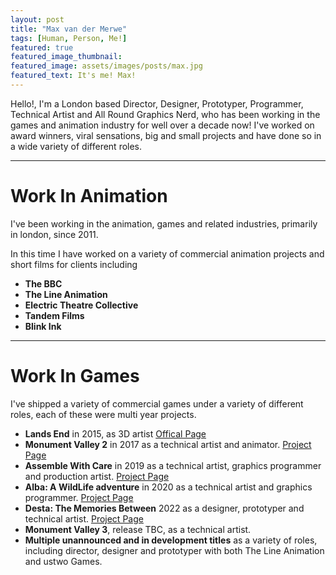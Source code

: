 ```yaml
---
layout: post
title: "Max van der Merwe"
tags: [Human, Person, Me!]
featured: true
featured_image_thumbnail:
featured_image: assets/images/posts/max.jpg
featured_text: It's me! Max!
---
```


Hello!, I'm a London based Director, Designer, Prototyper, Programmer, Technical Artist and All Round Graphics Nerd, 
who has been working in the games and animation industry for well over a decade now! I've worked on award winners, 
viral sensations, big and small projects and have done so in a wide variety of different roles.

---

# Work In Animation

I've been working in the animation, games and related industries, primarily in london, since 2011.
 
In this time I have worked on a variety of commercial animation projects and short films for clients including 
* **The BBC**
* **The Line Animation**
* **Electric Theatre Collective**
* **Tandem Films**
* **Blink Ink**

---

# Work In Games

I've shipped a variety of commercial games under a variety of different roles, each of these were multi year projects.

* **Lands End** in 2015, as 3D artist [Offical Page](https://www.ustwogames.co.uk/games/lands-end/)
* **Monument Valley 2** in 2017 as a technical artist and animator. [Project Page](MonumentValley2)
* **Assemble With Care** in 2019 as a technical artist, graphics programmer and production artist. [Project Page](AssembleWithCare)
* **Alba: A WildLife adventure** in 2020 as a technical artist and graphics programmer. [Project Page](Alba)
* **Desta: The Memories Between** 2022 as a designer, prototyper and technical artist. [Project Page](Desta)
* **Monument Valley 3**, release TBC, as a technical artist.
* **Multiple unannounced and in development titles** as a variety of roles, including director, designer and prototyper with both The Line Animation and ustwo Games.



